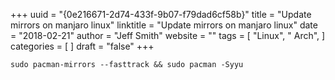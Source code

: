+++ 
uuid = "{0e216671-2d74-433f-9b07-f79dad6cf58b}" 
title = "Update mirrors on manjaro linux" 
linktitle = "Update mirrors on manjaro linux" 
date = "2018-02-21" 
author = "Jeff Smith" 
website = "" 
tags = [ "Linux", " Arch",  ] 
categories = [  ] 
draft = "false" 
+++ 

```
sudo pacman-mirrors --fasttrack && sudo pacman -Syyu 
```
